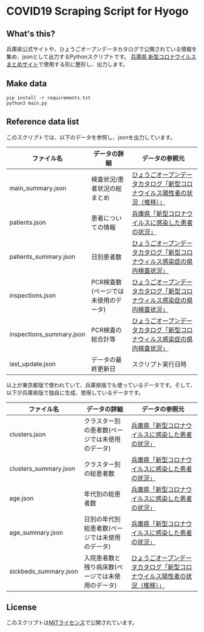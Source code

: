 # COVID19 Scraping Script for Hyogo

## What's this?
兵庫県公式サイトや、ひょうごオープンデータカタログで公開されている情報を集め、jsonとして出力するPythonスクリプトです。
[兵庫県 新型コロナウイルスまとめサイト](https://stop-covid19-hyogo.org/)で使用する形に整形し、出力します。

## Make data
```shell script
pip install -r requirements.txt
python3 main.py
```

## Reference data list
このスクリプトでは、以下のデータを参照し、jsonを出力しています。

|ファイル名|データの詳細|データの参照元|
|---|---|---|
|main_summary.json|検査状況/患者状況の総まとめ|[ひょうごオープンデータカタログ「新型コロナウイルス陽性者の状況（推移）」](http://open-data.pref.hyogo.lg.jp/index.php?key=muq1trrqj-175#_175)|
|patients.json|患者についての情報|[兵庫県「新型コロナウイルスに感染した患者の状況」](https://web.pref.hyogo.lg.jp/kk03/corona_kanjyajyokyo.html)|
|patients_summary.json|日別患者数|[ひょうごオープンデータカタログ「新型コロナウィルス感染症の県内検査状況」](http://open-data.pref.hyogo.lg.jp/index.php?key=muve6rx2r-175#_175)|
|inspections.json|PCR検査数(ページでは未使用のデータ)|[ひょうごオープンデータカタログ「新型コロナウィルス感染症の県内検査状況」](http://open-data.pref.hyogo.lg.jp/index.php?key=muve6rx2r-175#_175)|
|inspections_summary.json|PCR検査の総合計等|[ひょうごオープンデータカタログ「新型コロナウィルス感染症の県内検査状況」](http://open-data.pref.hyogo.lg.jp/index.php?key=muve6rx2r-175#_175)|
|last_update.json|データの最終更新日|スクリプト実行日時|

以上が東京都版で使われていて、兵庫県版でも使っているデータです。そして、以下が兵庫県版で独自に生成、使用しているデータです。

|ファイル名|データの詳細|データの参照元|
|---|---|---|
|clusters.json|クラスター別の患者数(ページでは未使用のデータ)|[兵庫県「新型コロナウイルスに感染した患者の状況」](https://web.pref.hyogo.lg.jp/kk03/corona_kanjyajyokyo.html)|
|clusters_summary.json|クラスター別の総患者数|[兵庫県「新型コロナウイルスに感染した患者の状況」](https://web.pref.hyogo.lg.jp/kk03/corona_kanjyajyokyo.html)|
|age.json|年代別の総患者数|[兵庫県「新型コロナウイルスに感染した患者の状況」](https://web.pref.hyogo.lg.jp/kk03/corona_kanjyajyokyo.html)|
|age_summary.json|日別の年代別総患者数(ページでは未使用のデータ)|[兵庫県「新型コロナウイルスに感染した患者の状況」](https://web.pref.hyogo.lg.jp/kk03/corona_kanjyajyokyo.html)|
|sickbeds_summary.json|入院患者数と残り病床数(ページでは未使用のデータ)|[ひょうごオープンデータカタログ「新型コロナウイルス陽性者の状況（推移）」](http://open-data.pref.hyogo.lg.jp/index.php?key=muq1trrqj-175#_175)|


## License
このスクリプトは[MITライセンス](LICENSE)で公開されています。